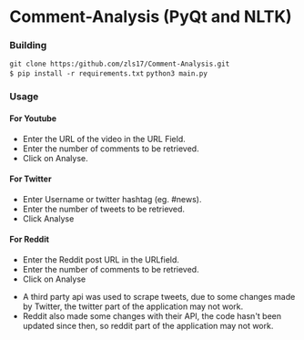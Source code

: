 # Comment-Analysis (PyQt and NLTK)

### Building
`git clone https:/github.com/zls17/Comment-Analysis.git`\
`$ pip install -r requirements.txt`
`python3 main.py`

### Usage

#### For Youtube
- Enter the URL of the video in the URL Field.
- Enter the number of comments to be retrieved.
- Click on Analyse.
#### For Twitter
- Enter Username or twitter hashtag (eg. #news).
- Enter the number of tweets to be retrieved.
- Click Analyse

#### For Reddit
- Enter the Reddit post URL in the URLfield.
- Enter the number of comments to be retrieved.
- Click on Analyse

* A third party api was used to scrape tweets, due to some changes made by Twitter, the twitter part of the application may not work.
* Reddit also made some changes with their API, the code hasn't been updated since then, so reddit part of the application may not work.
  
